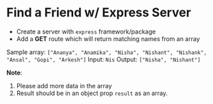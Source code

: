 # Find a Friend w/ Express Server

 - Create a server with `express` framework/package
 - Add a **GET** route which will return matching names from an array
 
Sample array: `["Ananya", "Anamika", "Nisha", "Nishant", "Nishank", "Ansal", "Gopi", "Arkesh"]`
Input: `Nis`
Output: `["Nisha", "Nishant"]`

**Note**: 
1. Please add more data in the array
2. Result should be in an object prop `result` as an array.
